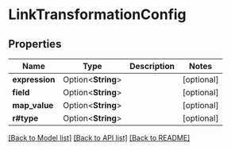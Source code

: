 # LinkTransformationConfig

## Properties

Name | Type | Description | Notes
------------ | ------------- | ------------- | -------------
**expression** | Option<**String**> |  | [optional]
**field** | Option<**String**> |  | [optional]
**map_value** | Option<**String**> |  | [optional]
**r#type** | Option<**String**> |  | [optional]

[[Back to Model list]](../README.md#documentation-for-models) [[Back to API list]](../README.md#documentation-for-api-endpoints) [[Back to README]](../README.md)


